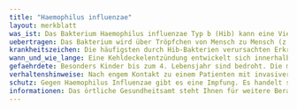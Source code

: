 ```yaml
---
title: "Haemophilus influenzae"
layout: merkblatt
was_ist: Das Bakterium Haemophilus influenzae Typ b (Hib) kann eine Vielzahl von Krankheitsbildern hervorrufen. Es war bis zur Einführung der Schutzimpfung der häufigste Erreger der eitrigen Hirnhautentzündung (Meningitis). Seit der allgemeinen Impfempfehlung für Säuglinge in Deutschland 1990 ging diese schwere Erkrankung rasch und deutlich zurück.
uebertragen: Das Bakterium wird über Tröpfchen von Mensch zu Mensch (z.B. beim Husten oder Niesen) übertragen und siedelt sich im Nasen-Rachen-Raum an. Ob es zu einer Erkrankung kommt, hängt von der Menge der übertragenen Bakterien ab und davon, ob der Mensch bereits durch eine andere Infektion geschwächt ist. 
krankheitszeichen: Die häufigsten durch Hib-Bakterien verursachten Erkrankungen sind die eitrige Hirnhautentzündung und die Kehldeckelentzündung. Typische Krankheitszeichen einer Meningitis sind Erbrechen, hohes Fieber, Bewusstseinstrübung und Krämpfe. Die durch Hib-Bakterien verursachte Hirnhautentzündung ist eine außerordentlich schwere und rasch fortschreitende Erkrankung. Die Sterblichkeit beträgt bei unbehandelten Patienten bis zu 80 % und selbst bei frühzeitiger Therapie sterben noch 5 bis 10 % der Erkrankten. Häufig führt eine Hirnhautentzündung auch zu Folgeschäden wie Sprachstörungen, Hörschäden und geistiger Behinderung. 
wann_und_wie_lange: Eine Kehldeckelentzündung entwickelt sich innerhalb weniger Stunden. Wichtigste Erkennungsmerkmale sind hohes Fieber, Schluckbeschwerden, kloßige Sprache und ausgeprägte Atemnot. Sie stellt immer einen Notfall dar, da sich die Erkrankung extrem schnell entwickelt. Oft bleibt gerade noch Zeit, einen Transport in die Klinik, immer mit Arztbegleitung, zu organisieren. Die Inkubationszeit beträgt 1-8 Tage.
gefaehrdete: Besonders Kinder bis zum 4. Lebensjahr sind bedroht. Die meisten Infizierten erkranken selbst nicht, können aber als symptomlose Träger während längerer Zeit andere Menschen mit Hib-Bakterien anstecken. Säuglinge und vor allem Kleinkinder sind häufig mit Haemophilus influenzae kolonisiert und haben nach Wegfall der mütterlichen Leihimmunität das höchste Risiko, an einer invasiven Hib-Infektion zu erkranken. 
verhaltenshinweise: Nach engem Kontakt zu einem Patienten mit invasiver Haemophilus-influenzae-b-Infektion muss eine Prophylaxe an alle Haushaltsmitglieder (außer Schwangere) unabhängig vom Alter gegeben werden, wenn sich dort wenigstens ein ungeimpftes oder unzureichend geimpftes Kind im Alter bis zu 4 Jahren befindet oder aber eine Person mit einem relevanten Immundefekt. Bei engen Kontakten in Gemeinschaftseinrichtungen erhalten ungeimpfte exponierte Kinder bis zu 4 Jahren eine Antibiotikaprophylaxe. Falls eine Prophylaxe indiziert ist, sollte sie zum frühestmöglichen Zeitpunkt, spätestens 7 Tage nach Beginn der Erkrankung des Indexfalls, begonnen werden.
schutz: Gegen Haemophilus Influenzae gibt es eine Impfung. Es handelt sich um einen Impfstoff mit abgetöteten Erregern, der zweckmäßigerweise als Kombinationsimpfung injiziert wird. Bei Säuglingen wird zur Grundimmunisierung ein Sechsfachimpfstoff empfohlen, der gleichzeitig gegen Diphtherie, Tetanus (Wundstarrkrampf), Pertussis (Keuchhusten), Polio (Kinderlähmung), Hib (Haemophilus influenzae Typ b) und Hepatitis B gerichtet ist. Durch Einführung der Hib-Konjugat-Impfstoffe konnte die Neuerkrankungsrate derartiger schwer verlaufender Infektionen auch in Deutschland von rund 1.600 auf weniger als 50 Fälle pro Jahr reduziert werden. Seit der breiten Anwendung der Hib-Konjugat-Impfstoffe entfällt heute in Deutschland in der Regel die Notwendigkeit, geimpften (!) Kindern eine Chemoprophylaxe anzubieten. Ungeimpfte oder unzureichend geimpfte Säuglinge und Kleinkinder haben ein erhöhtes Erkrankungsrisiko nach engem und lang dauerndem Kontakt (> 3 Stunden pro Tag in einem Kindergarten) zu einer an einer invasiven Hib-Infektion erkrankten Person. 
informationen: Das örtliche Gesundheitsamt steht Ihnen für weitere Beratung zur Verfügung. Weitere (Fach-) Informationen finden Sie auch im Internet auf den Seiten des Robert Koch Instituts (www.rki.de/) Weitere Informationen zum Thema Infektionsschutz durch Hygiene finden Sie auf den Seiten der Bundeszentrale für gesundheitliche Aufklärung (www.infektionsschutz.de).
---
```

